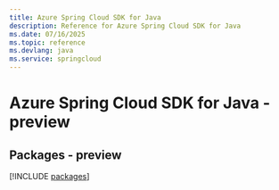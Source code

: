 ```yaml
---
title: Azure Spring Cloud SDK for Java
description: Reference for Azure Spring Cloud SDK for Java
ms.date: 07/16/2025
ms.topic: reference
ms.devlang: java
ms.service: springcloud
---
```

# Azure Spring Cloud SDK for Java - preview
## Packages - preview
[!INCLUDE [packages](spring-cloud-index.md)]